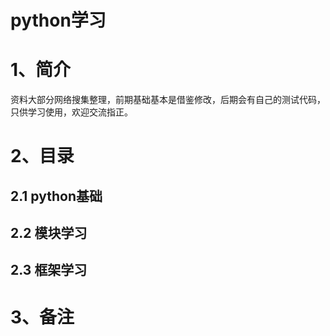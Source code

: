 # python学习

# 1、简介

资料大部分网络搜集整理，前期基础基本是借鉴修改，后期会有自己的测试代码，只供学习使用，欢迎交流指正。

# 2、目录

## 2.1 python基础

## 2.2 模块学习

## 2.3 框架学习

# 3、备注




